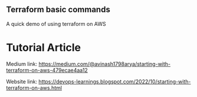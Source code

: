 ## Terraform basic commands
A quick demo of using terraform on AWS

# Tutorial Article

Medium link: https://medium.com/@avinash1798arya/starting-with-terraform-on-aws-479ecae4aa12

Website link: https://devops-learnings.blogspot.com/2022/10/starting-with-terraform-on-aws.html


